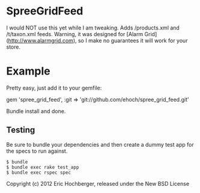 SpreeGridFeed
=============

I would NOT use this yet while I am tweaking.  Adds /products.xml and /t/taxon.xml feeds.  Warning, it was designed for [Alarm Grid] (http://www.alarmgrid.com), so I make no guarantees it will work for your store.

Example
=======

Pretty easy, just add it to your gemfile:

  gem 'spree_grid_feed', :git => 'git://github.com/ehoch/spree_grid_feed.git'
  
Bundle install and done.


Testing
-------

Be sure to bundle your dependencies and then create a dummy test app for the specs to run against.

    $ bundle
    $ bundle exec rake test_app
    $ bundle exec rspec spec

Copyright (c) 2012 Eric Hochberger, released under the New BSD License
